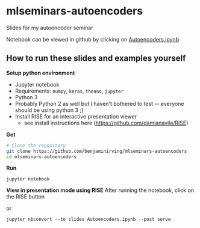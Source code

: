# mlseminars-autoencoders

Slides for my autoencoder seminar

Notebook can be viewed in github by clicking on [Autoencoders.ipynb](https://github.com/benjaminirving/mlseminars-autoencoders/blob/master/Autoencoders.ipynb)

## How to run these slides and examples yourself

**Setup python environment**

- Jupyter notebook
- Requirements: `numpy`, `keras`, `theano`, `jupyter`
- Python 3
- Probably Python 2 as well but I haven't bothered to test -- everyone should be using python 3 ;)
- Install RISE for an interactive presentation viewer 
  - see install instructions here (https://github.com/damianavila/RISE) 

**Get**
```bash
# Clone the repository
git clone https://github.com/benjaminirving/mlseminars-autoencoders
cd mlseminars-autoencoders
```

**Run**
```
jupyter notebook
```

**View in presentation mode using RISE**
After running the notebook, click on the RISE button

or
```
jupyter nbconvert --to slides Autoencoders.ipynb --post serve
```


